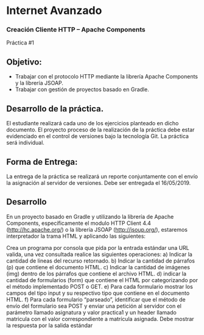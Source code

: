 # Internet Avanzado
### Creación Cliente HTTP – Apache Components
Práctica #1
## Objetivo:
* Trabajar con el protocolo HTTP mediante la librería Apache Components y la
librería JSOAP.
* Trabajar con gestión de proyectos basado en Gradle.
## Desarrollo de la práctica.
El estudiante realizará cada uno de los ejercicios planteado en dicho
documento. El proyecto proceso de la realización de la práctica debe estar
evidenciado en el control de versiones bajo la tecnología Git. La práctica será
individual.
## Forma de Entrega:
La entrega de la práctica se realizará un reporte conjuntamente con el envío la
asignación al servidor de versiones. Debe ser entregada el 16/05/2019.

## Desarrollo
En un proyecto basado en Gradle y utilizando la librería de Apache
Components, específicamente el modulo HTTP Client 4.4
(http://hc.apache.org/) o la librería JSOAP (http://jsoup.org/), estaremos
interpretador la trama HTML y aplicando las siguientes:

Crea un programa por consola que pida por la entrada estándar una URL
valida, una vez consultada realice las siguientes operaciones:
a) Indicar la cantidad de lineas del recurso retornado.
b) Indicar la cantidad de párrafos (p) que contiene el documento HTML.
c) Indicar la cantidad de imágenes (img) dentro de los párrafos que
contiene el archivo HTML.
d) indicar la cantidad de formularios (form) que contiene el HTML por
categorizando por el método implementado POST o GET.
e) Para cada formulario mostrar los campos del tipo input y su
respectivo tipo que contiene en el documento HTML.
f) Para cada formulario “parseado”, identificar que el método de envío
del formulario sea POST y enviar una petición al servidor con el
parámetro llamado asignatura y valor practica1 y un header llamado
matricula con el valor correspondiente a matrícula asignada. Debe
mostrar la respuesta por la salida estándar
